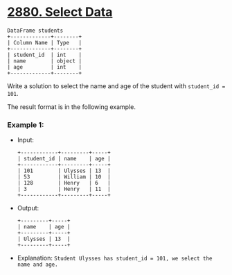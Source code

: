 # [2880. Select Data](https://leetcode.com/problems/select-data)

```
DataFrame students
+-------------+--------+
| Column Name | Type   |
+-------------+--------+
| student_id  | int    |
| name        | object |
| age         | int    |
+-------------+--------+
```

Write a solution to select the name and age of the student with `student_id = 101`.

The result format is in the following example.

### Example 1:
- Input:
    ```
    +------------+---------+-----+
    | student_id | name    | age |
    +------------+---------+-----+
    | 101        | Ulysses | 13  |
    | 53         | William | 10  |
    | 128        | Henry   | 6   |
    | 3          | Henry   | 11  |
    +------------+---------+-----+
    ```
- Output:
    ```
    +---------+-----+
    | name    | age | 
    +---------+-----+
    | Ulysses | 13  |
    +---------+-----+
    ```
- Explanation: `Student Ulysses has student_id = 101, we select the name and age.`

